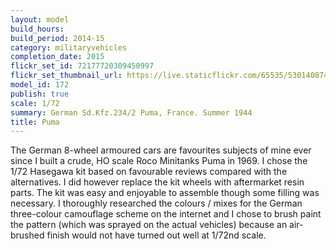 ```yaml
---
layout: model
build_hours: 
build_period: 2014-15
category: militaryvehicles
completion_date: 2015
flickr_set_id: 72177720309450997
flickr_set_thumbnail_url: https://live.staticflickr.com/65535/53014087495_d324f62d03_m.jpg
model_id: 172
publish: true
scale: 1/72
summary: German Sd.Kfz.234/2 Puma, France. Summer 1944
title: Puma
---
```


The German 8-wheel armoured cars are  favourites subjects of mine ever since I built a crude, HO scale Roco Minitanks Puma in 1969. I chose the 1/72 Hasegawa kit based on favourable reviews compared with the alternatives. I did however replace the kit wheels with aftermarket resin parts. The kit was easy and enjoyable to assemble though some filling was necessary. I thoroughly researched the colours / mixes for the German three-colour camouflage scheme on the internet and I chose to brush paint the pattern (which was sprayed on the actual vehicles) because an air-brushed finish would not have turned out well at 1/72nd scale.

